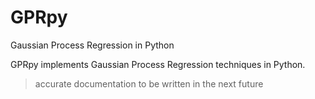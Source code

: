 # GPRpy
Gaussian Process Regression in Python

GPRpy implements Gaussian Process Regression techniques in Python.

> accurate documentation to be written in the next future
